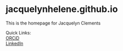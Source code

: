 # jacquelynhelene.github.io

This is the homepage for Jacquelyn Clements


Quick Links:
<br>
<a href="https://orcid.org/0000-0002-5921-0016">ORCiD</a>
<br>
<a href="https://www.linkedin.com/in/jacquelyn-h-clements-phd-921228a/">LinkedIn</a>
